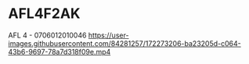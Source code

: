 # AFL4F2AK
AFL 4 - 0706012010046
https://user-images.githubusercontent.com/84281257/172273206-ba23205d-c064-43b6-9697-78a7d318f09e.mp4
